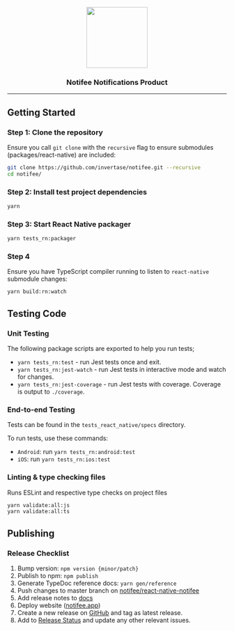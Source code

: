 <!-- markdownlint-disable MD033 -->
<p align="center">
  <a href="https://invertase.io">
    <img width="140px" src="https://static.invertase.io/assets/invertase-logo.png"><br/>
  </a>
  <h3 align="center">Notifee Notifications Product</h3>
</p>

<hr/>

<!-- markdownlint-disable MD041 -->

## Getting Started

### Step 1: Clone the repository

Ensure you call `git clone` with the `recursive` flag to ensure submodules (packages/react-native) are included:

```bash
git clone https://github.com/invertase/notifee.git --recursive
cd notifee/
```

### Step 2: Install test project dependencies

```bash
yarn
```

### Step 3: Start React Native packager

```bash
yarn tests_rn:packager
```

### Step 4

Ensure you have TypeScript compiler running to listen to `react-native` submodule changes:

```bash
yarn build:rn:watch
```

## Testing Code

### Unit Testing

The following package scripts are exported to help you run tests;

- `yarn tests_rn:test` - run Jest tests once and exit.
- `yarn tests_rn:jest-watch` - run Jest tests in interactive mode and watch for changes.
- `yarn tests_rn:jest-coverage` - run Jest tests with coverage. Coverage is output to `./coverage`.

### End-to-end Testing

Tests can be found in the `tests_react_native/specs` directory.

To run tests, use these commands:

- `Android`: run `yarn tests_rn:android:test`
- `iOS`: run `yarn tests_rn:ios:test`

### Linting & type checking files

Runs ESLint and respective type checks on project files

```bash
yarn validate:all:js
yarn validate:all:ts
```

## Publishing

### Release Checklist

1. Bump version: `npm version {minor/patch}`
1. Publish to npm: `npm publish`
1. Generate TypeDoc reference docs: `yarn gen/reference`
1. Push changes to master branch on [notifee/react-native-notifee](https://github.com/notifee/react-native-notifee)
1. Add release notes to [docs](https://github.com/notifee/documentation)
1. Deploy website ([notifee.app](https://github.com/invertase/notifee-web))
1. Create a new release on [GitHub](https://github.com/notifee/react-native-notifee/releases) and tag as latest release.
1. Add to [Release Status](https://github.com/notifee/react-native-notifee/issues/1) and update any other relevant issues.
 